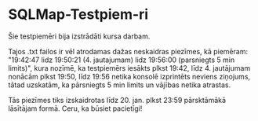 # SQLMap-Testpiem-ri
Šie testpiemēri bija izstrādāti kursa darbam.

Tajos .txt failos ir vēl atrodamas dažas neskaidras piezīmes, kā piemēram: "19:42:47 lidz 19:50:21 (4. jautajumam) lidz 19:56:00 (parsniegts 5 min limits)", kura nozīmē, ka testpiemērs iesākts plkst 19:42, līdz 4. jautājumam nonācām plkst 19:50, līdz 19:56 netika konsolē izprintēts neviens ziņojums, tātad uzskatām, ka pārsniegts 5 min limits un vājības netika atrastas.

Tās piezīmes tiks izskaidrotas līdz 20. jan. plkst 23:59 pārsktāmākā lāsītājam formā. Ceru, ka būsiet pacietīgi!
